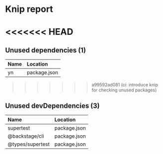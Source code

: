 # Knip report

<<<<<<< HEAD
=======
## Unused dependencies (1)

| Name | Location     |
|:---|:-------------|
| yn | package.json |

>>>>>>> a99592ad081 (ci: introduce knip for checking unused packages)
## Unused devDependencies (3)

| Name             | Location     |
|:-----------------|:-------------|
| supertest        | package.json |
| @backstage/cli   | package.json |
| @types/supertest | package.json |

